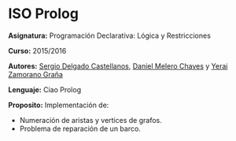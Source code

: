 # ISO Prolog

**Asignatura:** Programación Declarativa: Lógica y Restricciones

**Curso:** 2015/2016

**Autores:** [Sergio Delgado Castellanos](https://github.com/khaeghar), [Daniel Melero Chaves](https://github.com/DanielMChaves) y [Yerai Zamorano Graña](https://github.com/yerai)

**Lenguaje:** Ciao Prolog

**Proposito:** Implementación de:
- Numeración de aristas y vertices de grafos.
- Problema de reparación de un barco.
